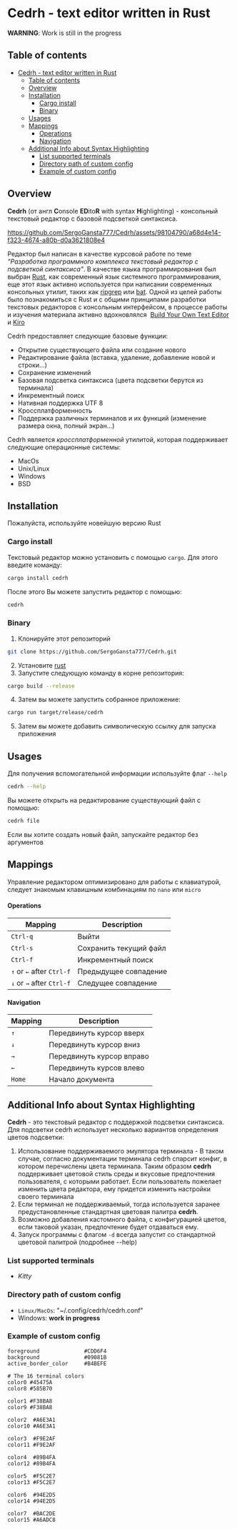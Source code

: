 # Cedrh - text editor written in Rust

**WARNING**: Work is still in the progress

## Table of contents

- [Cedrh - text editor written in Rust](#cedrh---text-editor-written-in-rust)
  - [Table of contents](#table-of-contents)
  - [Overview](#overview)
  - [Installation](#installation)
    - [Cargo install](#cargo-install)
    - [Binary](#binary)
  - [Usages](#usages)
  - [Mappings](#mappings)
    - [Operations](#operations)
    - [Navigation](#navigation)
  - [Additional Info about Syntax Highlighting](#additional-info-about-syntax-highlighting)
    - [List supported terminals](#list-supported-terminals)
    - [Directory path of custom config](#directory-path-of-custom-config)
    - [Example of custom config](#example-of-custom-config)

## Overview

**Cedrh** (от англ **C**onsole **ED**ito**R** with syntax **H**ighlighting) - консольный текстовый редактор с базовой подсветкой синтаксиса.

<https://github.com/SergoGansta777/Cedrh/assets/98104790/a68d4e14-f323-4674-a80b-d0a3621808e4>

Редактор был написан в качестве курсовой работе по теме _"Разработка программного комплекса текстовый редактор с подсветкой синтаксиса"_. В качестве языка программирования был выбран [Rust](https://www.rust-lang.org/), как современный язык системного программирования, еще этот язык активно используется при написании современных консольных утилит, таких как [ripgrep](https://github.com/BurntSushi/ripgrep) или [bat](https://github.com/sharkdp/bat). Одной из целей работы было познакомиться с Rust и с общими принципами разработки текстовых редакторов с консольным интерфейсом, в процессе работы и изучения материала активно вдохновлялся  [Build Your Own Text Editor](https://viewsourcecode.org/snaptoken/kilo/) и [Kiro](https://github.com/rhysd/kiro-editor/blob/master/README.md)

Cedrh предоставляет следующие базовые функции:

- Открытие существующего файла или создание нового
- Редактирование файла (вставка, удаление, добавление новой и строки…)
- Сохранение изменений
- Базовая подсветка синтаксиса (цвета подсветки берутся из терминала)
- Инкрементный поиск
- Нативная поддержка UTF 8
- Кроссплатформенность
- Поддержка различных терминалов и их функций (изменение размера окна, полный экран…)

Cedrh является _кроссплатформенной_ утилитой, которая поддерживает следующие операционные системы:

- MacOs
- Unix/Linux
- Windows
- BSD

## Installation

Пожалуйста, используйте новейшую версию Rust

### Cargo install

Текстовый редактор можно установить с помощью `cargo`. Для этого введите команду:

```zsh
cargo install cedrh
```

После этого Вы можете запустить редактор с помощью:

```zsh
cedrh
```

### Binary

1. Клонируйте этот репозиторий

```zsh
git clone https://github.com/SergoGansta777/Cedrh.git
```

2. Установите [rust](https://www.rust-lang.org/tools/install)
3. Запустите следующую команду в корне репозитория:

```zsh
cargo build --release
```

4. Затем вы можете запустить собранное приложение:

```zsh
cargo run target/release/cedrh
```

5. Затем вы можете добавить символическую ссылку для запуска приложения

## Usages

Для получения вспомогательной информации используйте флаг `--help`

```zsh
cedrh --help
```

Вы можете открыть на редактирование существующий файл с помощью:

```zsh
cedrh file
```

Если вы хотите создать новый файл, запускайте редактор без аргументов

## Mappings

Управление редактором оптимизировано для работы с клавиатурой, следует знакомым клавишным комбинациям по `nano` или `micro`

#### Operations

| Mapping                   | Description            |
| ------------------------- | ---------------------- |
| `Ctrl-q`                  | Выйти                  |
| `Ctrl-s`                  | Сохранить текущий файл |
| `Ctrl-f`                  | Инкрементный поиск     |
| `↑` or `←` after `Ctrl-f` | Предыдущее совпадение  |
| `↓` or `→` after `Ctrl-f` | Следущее совпадение    |

#### Navigation

| Mapping | Description               |
| ------- | ------------------------- |
| `↑`     | Передвинуть курсор вверх  |
| `↓`     | Передвинуть курсор вниз   |
| `→`     | Передвинуть курсор вправо |
| `←`     | Передвинуть курсов влево  |
| `Home`  | Начало документа          |

## Additional Info about Syntax Highlighting

**Cedrh** - это текстовый редактор с поддержкой подсветки синтаксиса. Для подсветки cedrh использует несколько вариантов определения цветов подсветки:

1. Использование поддерживаемого эмулятора терминала - В таком случае, согласно документации терминала cedrh спарсит конфиг, в котором перечислены цвета терминала. Таким образом **cedrh** поддерживает цветовой стиль среды и вкусовые предпочтения пользователя, с которыми работает. Если пользователь пожелает изменить цвета редактора, ему придется изменить настройки своего терминала
2. Если терминал не поддерживаемый, тогда используется заранее предустановленные стандартная цветовая палитра **cedrh**.
3. Возможно добавления кастомного файла, с конфигурацией цветов, если таковой указан, предпочтение будет отдаваться ему.
4. Запуск программы с флагом `-d` всегда запустит со стандартной цветовой палитрой (подробнее --help)

### List supported terminals

- _Kitty_

### Directory path of custom config

- `Linux/MacOs`: "~/.config/cedrh/cedrh.conf"
- Windows: **work in progress**

### Example of custom config

```
foreground              #CDD6F4
background              #09081B
active_border_color     #B4BEFE

# The 16 terminal colors
color0 #45475A
color8 #585B70

color1 #F38BA8
color9 #F38BA8

color2  #A6E3A1
color10 #A6E3A1

color3  #F9E2AF
color11 #F9E2AF

color4  #89B4FA
color12 #89B4FA

color5  #F5C2E7
color13 #F5C2E7

color6  #94E2D5
color14 #94E2D5

color7  #BAC2DE
color15 #A6ADC8
```
